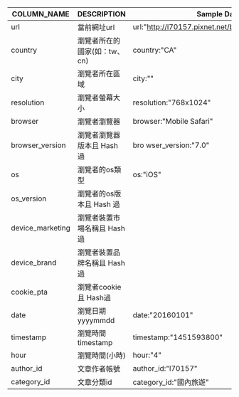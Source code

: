 | COLUMN_NAME      | DESCRIPTION                            | Sample Data                                              | DATA_TYPE    |
|------------------|---------------------------------------------|----------------------------------------------------------|--------------|
| url              | 當前網址url                            | url:"http://l70157.pixnet.net/blog/post/49484928"        | varchar(255) |
| country          | 瀏覽者所在的國家(如：tw、cn)           | country:"CA"                                             | varchar(2)   |
| city             | 瀏覽者所在區域                         | city:""                                                  | varchar(100) |
| resolution       | 瀏覽者螢幕大小                         | resolution:"768x1024"                                    | varchar(10)  |
| browser          | 瀏覽者瀏覽器                           | browser:"Mobile Safari"                                  | varchar(50)  |
| browser_version  | 瀏覽者瀏覽器版本且 Hash 過             | bro wser_version:"7.0"                                   | varchar(25)  |
| os               | 瀏覽者的os類型                         | os:"iOS"                                                 | varchar(50)  |
| os_version       | 瀏覽者的os版本且 Hash 過               |                                                          | varchar(25)  |
| device_marketing | 瀏覽者裝置市場名稱且 Hash 過           |                                                          | varchar(80)  |
| device_brand     | 瀏覽者裝置品牌名稱且 Hash 過           |                                                          | varchar(50)  |
| cookie_pta       | 瀏覽者cookie且 Hash過                  |                                                          | varchar(24)  |
| date             | 瀏覽日期 yyyymmdd                      | date:"20160101"                                          | integer      |
| timestamp        | 瀏覽時間timestamp                      | timestamp:"1451593800"                                   | integer      |
| hour             | 瀏覽時間(小時)                         | hour:"4"                                                 | smallint     |
| author_id        | 文章作者帳號                           | author_id:"l70157"                                       | varchar(64)  |
| category_id      | 文章分類id                             | category_id:"國內旅遊"                                   | varchar(64)  |
